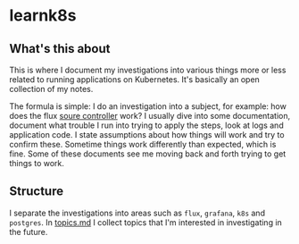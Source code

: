 # learnk8s

## What's this about

This is where I document my investigations into various things more or less related to running applications on Kubernetes. It's basically an open collection of my notes.

The formula is simple: I do an investigation into a subject, for example: how does the flux [soure controller](flux/2-source-controller.md) work?
I usually dive into some documentation, document what trouble I run into trying to apply the steps, look at logs and application code. I state assumptions about how things will work and try to confirm these. Sometime things work differently than expected, which is fine. Some of these documents see me moving back and forth trying to get things to work.

## Structure

I separate the investigations into areas such as `flux`, `grafana`, `k8s` and `postgres`.
In [topics.md](topics.md) I collect topics that I'm interested in investigating in the future.

